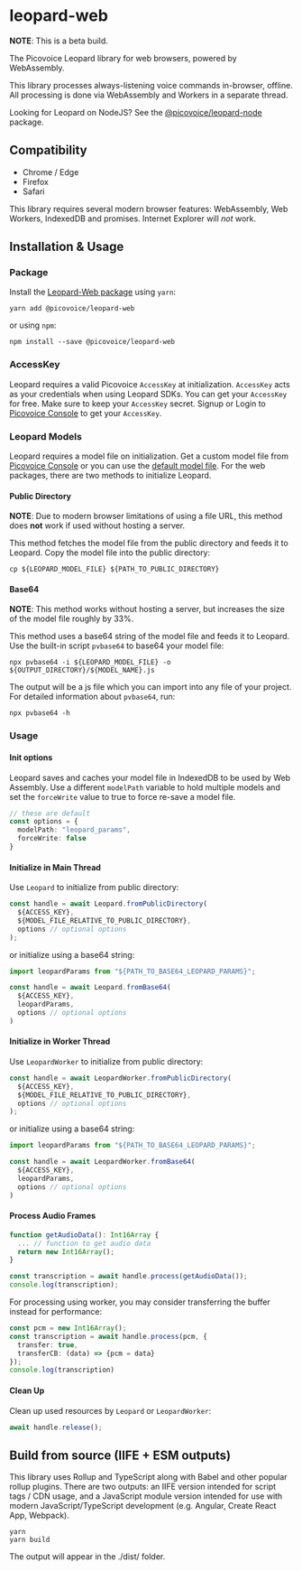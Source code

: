 # leopard-web

**NOTE**: This is a beta build.

The Picovoice Leopard library for web browsers, powered by WebAssembly.

This library processes always-listening voice commands in-browser, offline. All processing is done via WebAssembly and Workers in a separate thread.

Looking for Leopard on NodeJS? See the [@picovoice/leopard-node](https://www.npmjs.com/package/@picovoice/leopard-node) package.

## Compatibility

- Chrome / Edge
- Firefox
- Safari

This library requires several modern browser features: WebAssembly, Web Workers, IndexedDB and promises. Internet Explorer will _not_ work.

## Installation & Usage

### Package

Install the [Leopard-Web package](https://www.npmjs.com/package/@picovoice/leopard-web) using `yarn`:

```console
yarn add @picovoice/leopard-web
```

or using `npm`:

```console
npm install --save @picovoice/leopard-web
```

### AccessKey

Leopard requires a valid Picovoice `AccessKey` at initialization. `AccessKey` acts as your credentials when using Leopard SDKs.
You can get your `AccessKey` for free. Make sure to keep your `AccessKey` secret.
Signup or Login to [Picovoice Console](https://console.picovoice.ai/) to get your `AccessKey`.

### Leopard Models

Leopard requires a model file on initialization. Get a custom model file from [Picovoice Console](https://console.picovoice.ai/cat)
or you can use the [default model file](/lib/common/leopard_params.pv).
For the web packages, there are two methods to initialize Leopard.

#### Public Directory

**NOTE**: Due to modern browser limitations of using a file URL, this method does __not__ work if used without hosting a server.

This method fetches the model file from the public directory and feeds it to Leopard. Copy the model file into the public directory:

```console
cp ${LEOPARD_MODEL_FILE} ${PATH_TO_PUBLIC_DIRECTORY}
```

#### Base64

**NOTE**: This method works without hosting a server, but increases the size of the model file roughly by 33%.

This method uses a base64 string of the model file and feeds it to Leopard. Use the built-in script `pvbase64` to
base64 your model file:

```console
npx pvbase64 -i ${LEOPARD_MODEL_FILE} -o ${OUTPUT_DIRECTORY}/${MODEL_NAME}.js
```

The output will be a js file which you can import into any file of your project. For detailed information about `pvbase64`,
run:

```console
npx pvbase64 -h
```

### Usage

#### Init options

Leopard saves and caches your model file in IndexedDB to be used by Web Assembly. Use a different `modelPath` variable
to hold multiple models and set the `forceWrite` value to true to force re-save a model file.

```typescript
// these are default
const options = {
  modelPath: "leopard_params",
  forceWrite: false
}
```

#### Initialize in Main Thread

Use `Leopard` to initialize from public directory:

```typescript
const handle = await Leopard.fromPublicDirectory(
  ${ACCESS_KEY},
  ${MODEL_FILE_RELATIVE_TO_PUBLIC_DIRECTORY},
  options // optional options
);
```

or initialize using a base64 string:

```typescript
import leopardParams from "${PATH_TO_BASE64_LEOPARD_PARAMS}";

const handle = await Leopard.fromBase64(
  ${ACCESS_KEY},
  leopardParams,
  options // optional options
)
```

#### Initialize in Worker Thread

Use `LeopardWorker` to initialize from public directory:

```typescript
const handle = await LeopardWorker.fromPublicDirectory(
  ${ACCESS_KEY},
  ${MODEL_FILE_RELATIVE_TO_PUBLIC_DIRECTORY},
  options // optional options
);
```

or initialize using a base64 string:

```typescript
import leopardParams from "${PATH_TO_BASE64_LEOPARD_PARAMS}";

const handle = await LeopardWorker.fromBase64(
  ${ACCESS_KEY},
  leopardParams,
  options // optional options
)
```

#### Process Audio Frames

```typescript
function getAudioData(): Int16Array {
  ... // function to get audio data
  return new Int16Array();
}

const transcription = await handle.process(getAudioData());
console.log(transcription);
```

For processing using worker, you may consider transferring the buffer instead for performance:

```typescript
const pcm = new Int16Array();
const transcription = await handle.process(pcm, {
  transfer: true,
  transferCB: (data) => {pcm = data}
});
console.log(transcription)
```

#### Clean Up

Clean up used resources by `Leopard` or `LeopardWorker`:

```typescript
await handle.release();
```

## Build from source (IIFE + ESM outputs)

This library uses Rollup and TypeScript along with Babel and other popular rollup plugins. There are two outputs: an IIFE version intended for script tags / CDN usage, and a JavaScript module version intended for use with modern JavaScript/TypeScript development (e.g. Angular, Create React App, Webpack).

```console
yarn
yarn build
```

The output will appear in the ./dist/ folder.
